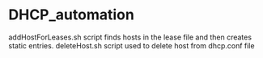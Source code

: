 # DHCP_automation
addHostForLeases.sh script finds hosts in the lease file and then creates static entries. 
deleteHost.sh script used to delete host from dhcp.conf file
